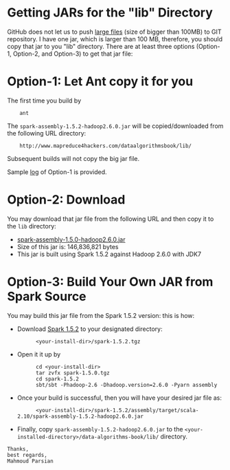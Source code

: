 Getting JARs for the "lib" Directory
====================================
GitHub does not let us to push [large files](https://help.github.com/articles/what-is-my-disk-quota) 
(size of bigger than 100MB) to GIT repository. I have one jar, which is larger than 100 MB, therefore, 
you should copy that jar to you "lib" directory.  There are at least three options (Option-1, Option-2, 
and Option-3) to get that jar file:

Option-1: Let Ant copy it for you 
=================================
The first time you build by

        ant
    
The `spark-assembly-1.5.2-hadoop2.6.0.jar` will be copied/downloaded from the following URL directory:

        http://www.mapreduce4hackers.com/dataalgorithmsbook/lib/
    
Subsequent builds will not copy the big jar file.

Sample [log](./misc/option1-log.txt) of Option-1 is provided.

Option-2: Download 
==================
You may download that jar file from the following URL and then copy it to the `lib` directory:

* [spark-assembly-1.5.0-hadoop2.6.0.jar](http://www.mapreduce4hackers.com/dataalgorithmsbook/lib/spark-assembly-1.5.2-hadoop2.6.0.jar)
* Size of this jar is: 146,836,821  bytes
* This jar is built using Spark 1.5.2 against Hadoop 2.6.0 with JDK7
    

Option-3: Build Your Own JAR from Spark Source
==============================================
You may build this jar file from the Spark 1.5.2 version: this is how:
* Download [Spark 1.5.2](http://apache.arvixe.com/spark/spark-1.5.2/spark-1.5.2.tgz) to your designated directory:

            <your-install-dir>/spark-1.5.2.tgz
   
* Open it it up by

            cd <your-install-dir>
            tar zvfx spark-1.5.0.tgz
            cd spark-1.5.2
            sbt/sbt -Phadoop-2.6 -Dhadoop.version=2.6.0 -Pyarn assembly


* Once your build is successful, then you will have your desired jar file as:
    
            <your-install-dir>/spark-1.5.2/assembly/target/scala-2.10/spark-assembly-1.5.2-hadoop2.6.0.jar

* Finally, copy `spark-assembly-1.5.2-hadoop2.6.0.jar` to the 
`<your-installed-directory>/data-algorithms-book/lib/` directory.


````
Thanks,
best regards,
Mahmoud Parsian
````
